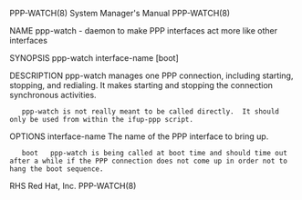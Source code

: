 PPP-WATCH(8)                                                                               System Manager's Manual                                                                               PPP-WATCH(8)



NAME
       ppp-watch - daemon to make PPP interfaces act more like other interfaces

SYNOPSIS
       ppp-watch interface-name [boot]

DESCRIPTION
       ppp-watch manages one PPP connection, including starting, stopping, and redialing.  It makes starting and stopping the connection synchronous activities.

       ppp-watch is not really meant to be called directly.  It should only be used from within the ifup-ppp script.

OPTIONS
       interface-name
              The name of the PPP interface to bring up.

       boot   ppp-watch is being called at boot time and should time out after a while if the PPP connection does not come up in order not to hang the boot sequence.



RHS                                                                                             Red Hat, Inc.                                                                                    PPP-WATCH(8)
